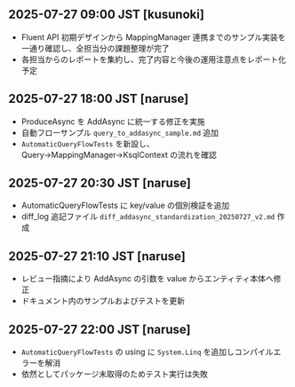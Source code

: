 ## 2025-07-27 09:00 JST [kusunoki]
- Fluent API 初期デザインから MappingManager 連携までのサンプル実装を一通り確認し、全担当分の課題整理が完了
- 各担当からのレポートを集約し、完了内容と今後の運用注意点をレポート化予定
## 2025-07-27 18:00 JST [naruse]
- ProduceAsync を AddAsync に統一する修正を実施
- 自動フローサンプル `query_to_addasync_sample.md` 追加
- `AutomaticQueryFlowTests` を新設し、Query→MappingManager→KsqlContext の流れを確認
## 2025-07-27 20:30 JST [naruse]
- AutomaticQueryFlowTests に key/value の個別検証を追加
- diff_log 追記ファイル `diff_addasync_standardization_20250727_v2.md` 作成
## 2025-07-27 21:10 JST [naruse]
- レビュー指摘により AddAsync の引数を value からエンティティ本体へ修正
- ドキュメント内のサンプルおよびテストを更新
## 2025-07-27 22:00 JST [naruse]
- `AutomaticQueryFlowTests` の using に `System.Linq` を追加しコンパイルエラーを解消
- 依然としてパッケージ未取得のためテスト実行は失敗
